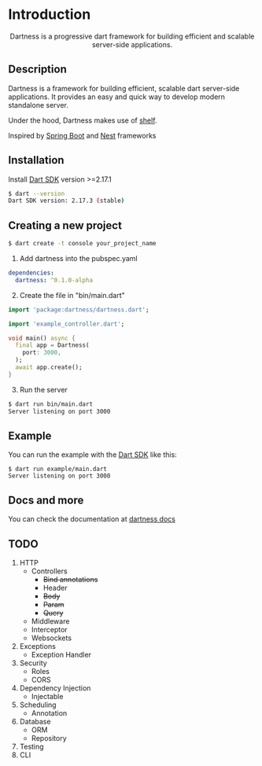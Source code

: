 # Introduction

<p align="center">Dartness is a progressive dart framework for building efficient and scalable server-side applications.</p>

## Description

Dartness is a framework for building efficient, scalable dart server-side applications. It provides an easy and quick
way to develop modern standalone server.

Under the hood, Dartness makes use of [shelf](https://github.com/dart-lang/shelf).

Inspired by [Spring Boot](https://github.com/spring-projects/spring-boot) and [Nest](https://github.com/nestjs/nest)
frameworks

## Installation

Install [Dart SDK](https://dart.dev/get-dart) version >=2.17.1

```bash
$ dart --version            
Dart SDK version: 2.17.3 (stable)
```

## Creating a new project

```bash
$ dart create -t console your_project_name
```

1. Add dartness into the pubspec.yaml

```yaml
dependencies:
  dartness: ^0.1.0-alpha
```

2. Create the file in "bin/main.dart"

```dart
import 'package:dartness/dartness.dart';

import 'example_controller.dart';

void main() async {
  final app = Dartness(
    port: 3000,
  );
  await app.create();
}

```

3. Run the server

```bash
$ dart run bin/main.dart
Server listening on port 3000
```

## Example

You can run the example with the [Dart SDK](https://dart.dev/get-dart)
like this:

```
$ dart run example/main.dart
Server listening on port 3000
```

## Docs and more

You can check the documentation at [dartness docs](https://ricardorb.github.io/dartness/)

## TODO

1. HTTP
    - Controllers
        - <del>Bind annotations</del>
        - Header
        - <del>Body</del>
        - <del>Param</del>
        - <del>Query</del>
    - Middleware
    - Interceptor
    - Websockets
2. Exceptions
    - Exception Handler
3. Security
    - Roles
    - CORS
4. Dependency Injection
    - Injectable
5. Scheduling
    - Annotation
6. Database
    - ORM
    - Repository
7. Testing
8. CLI